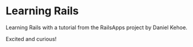 Learning Rails
==

Learning Rails with a tutorial from the RailsApps project by Daniel Kehoe.

Excited and curious!
